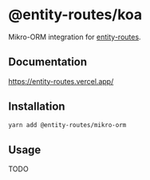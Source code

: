 # @entity-routes/koa

Mikro-ORM integration for [entity-routes](../../README.md).

## Documentation

https://entity-routes.vercel.app/

## Installation

```sh
yarn add @entity-routes/mikro-orm
```

## Usage

TODO
